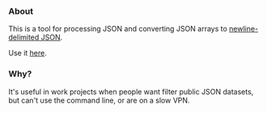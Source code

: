 ### About
This is a tool for processing JSON and converting JSON arrays to [newline-delimited JSON](http://ndjson.org). 


Use it [here](https://ndjson-mcskyhcxcq-uc.a.run.app). 

### Why?
It's useful in work projects when people want filter public JSON datasets,  but can't use the command line, or are on a slow VPN. 
